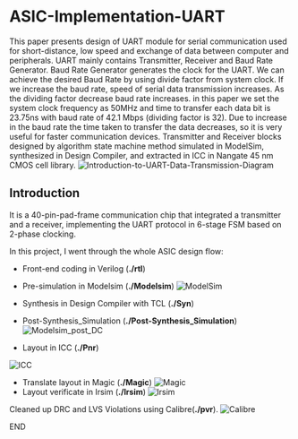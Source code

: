 # ASIC-Implementation-UART
This paper presents design of UART module for serial communication used for short-distance, low speed and exchange of data between computer and peripherals. UART mainly contains Transmitter, Receiver and Baud Rate Generator. Baud Rate Generator generates the clock for the UART. We can achieve the desired Baud Rate by using divide factor from system clock. If we increase the baud rate, speed of serial data transmission increases. As the dividing factor decrease baud rate increases. in this paper we set the system clock frequency as 50MHz and time to transfer each data bit is 23.75ns with baud rate of 42.1 Mbps (dividing factor is 32). Due to increase in the baud rate the time taken to transfer the data decreases, so it is very useful for faster communication devices. Transmitter and Receiver blocks designed by algorithm state machine method simulated in ModelSim, synthesized in Design Compiler, and extracted in ICC in Nangate 45 nm CMOS cell library.
![Introduction-to-UART-Data-Transmission-Diagram](https://user-images.githubusercontent.com/58098260/102724261-07da7c00-4317-11eb-9cd6-c35269382054.png)


## Introduction
It is a 40-pin-pad-frame communication chip that integrated a transmitter and a receiver, implementing the UART protocol in 6-stage FSM based on 2-phase clocking. 

In this project, I went through the whole ASIC design flow:
* Front-end coding in Verilog (**./rtl**)
* Pre-simulation in Modelsim (**./Modelsim**)
![ModelSim](https://user-images.githubusercontent.com/58098260/102724352-ae268180-4317-11eb-80d4-453ea8b83d90.png)

* Synthesis in Design Compiler with TCL (**./Syn**)
* Post-Synthesis_Simulation (**./Post-Synthesis_Simulation**)
![Modelsim_post_DC](https://user-images.githubusercontent.com/58098260/102724449-46246b00-4318-11eb-8863-80adedae4410.png)

* Layout in ICC (**./Pnr**)


![ICC](https://user-images.githubusercontent.com/58098260/102724513-ac10f280-4318-11eb-9dbf-d5591986e6dd.jpg)

* Translate layout in Magic (**./Magic**)
![Magic](https://user-images.githubusercontent.com/58098260/102724411-02316600-4318-11eb-9c13-08d4a6b7a066.png)
* Layout verificate in Irsim (**./Irsim**)
![Irsim](https://user-images.githubusercontent.com/58098260/102724427-22f9bb80-4318-11eb-98ef-b6ea14015d03.png)

Cleaned up DRC and LVS Violations using Calibre(**./pvr**).
![Calibre](https://user-images.githubusercontent.com/58098260/102727149-b0470b00-432c-11eb-891d-ab9874030f85.PNG)

END
